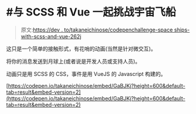 # #与 SCSS 和 Vue 一起挑战宇宙飞船

> 原文:[https://dev . to/takaneichinose/codepenchallenge-space ships-with-scss-and-vue-262j](https://dev.to/takaneichinose/codepenchallenge-spaceships-with-scss-and-vue-262j)

这只是一个简单的接触形式，有花哨的动画(当然是针对微交互)。

将你的消息发送到月球上(或者说是开发人员或支持人员)。

动画只是用 SCSS 的 CSS，事件是用 VueJS 的 Javascript 构建的。

[https://codepen.io/takaneichinose/embed/GaBJKj?height=600&default-tab=result&embed-version=2](https://codepen.io/takaneichinose/embed/GaBJKj?height=600&default-tab=result&embed-version=2)